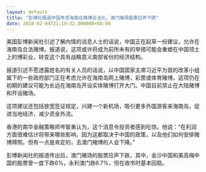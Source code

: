 ```yaml
---
layout: default
title: "彭博社报道中国考虑海南岛赌博合法化，澳门赌场股票应声下跌"
date: 2018-02-04T21:19:32.000000+08:00
---
```


美国彭博新闻社引述了解内情的消息人士的话说，中国正在起草一份建议，允许在海南岛合法赌博。报道说，这项或许将成为前所未有的举措可能会重塑在中国领土上的博彩业，转变这个具有战略意义南部省份的经济结构。

报道引述不愿透露姓名的有关人员的话说，以中国国家主席习近平为首的改革小组属下的一些政府部门正在考虑允许在海南岛网上赌博，彩票或体育赌博。这项仍在初期的建议可能为长远在海南岛开设实体赌博打开大门。中国目前禁止在大陆赌博和开设赌场。

这项建议还包括放宽签证规定，兴建一个新机场，吸引更多外国游客来海南岛，促进当地经济，减少资金外流。

香港的南华金融策略师岑智勇认为，这个消息令投资者感到吃惊。他说：“在利润方面很难估计将带来哪些影响，因为这都取决于中国的政策，以及他们如何安排赌博牌照。但有一点是肯定的，去澳门赌博的人会下降。”

彭博新闻社的报道传出后，澳门赌场的股票应声下跌，其中，金沙中国和美高梅中国的股票曾一度下跌6%，永利澳门跌6.7%，但在收市时基本回稳。

